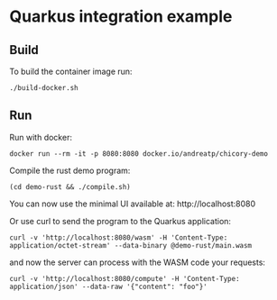 
# Quarkus integration example

## Build

To build the container image run:

```
./build-docker.sh
```

## Run

Run with docker:

```
docker run --rm -it -p 8080:8080 docker.io/andreatp/chicory-demo
```

Compile the rust demo program:

```
(cd demo-rust && ./compile.sh)
```

You can now use the minimal UI available at: http://localhost:8080

Or use curl to send the program to the Quarkus application:

```
curl -v 'http://localhost:8080/wasm' -H 'Content-Type: application/octet-stream' --data-binary @demo-rust/main.wasm
```

and now the server can process with the WASM code your requests:

```
curl -v 'http://localhost:8080/compute' -H 'Content-Type: application/json' --data-raw '{"content": "foo"}'
```

